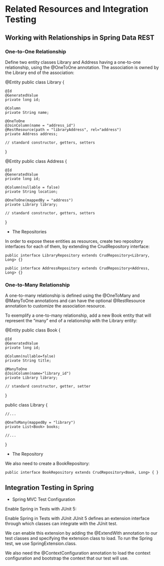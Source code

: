 # Related Resources and Integration Testing

## Working with Relationships in Spring Data REST

### One-to-One Relationship

Define two entity classes Library and Address having a one-to-one relationship, using the @OneToOne annotation. The association is owned by the Library end of the association:

@Entity
public class Library {

    @Id
    @GeneratedValue
    private long id;

    @Column
    private String name;

    @OneToOne
    @JoinColumn(name = "address_id")
    @RestResource(path = "libraryAddress", rel="address")
    private Address address;
    
    // standard constructor, getters, setters
}

@Entity
public class Address {

    @Id
    @GeneratedValue
    private long id;

    @Column(nullable = false)
    private String location;

    @OneToOne(mappedBy = "address")
    private Library library;

    // standard constructor, getters, setters
}

* The Repositories

In order to expose these entities as resources, create two repository interfaces for each of them, by extending the CrudRepository interface:

`public interface LibraryRepository extends CrudRepository<Library, Long> {}`

`public interface AddressRepository extends CrudRepository<Address, Long> {}`

### One-to-Many Relationship

A one-to-many relationship is defined using the @OneToMany and @ManyToOne annotations and can have the optional @RestResource annotation to customize the association resource.

To exemplify a one-to-many relationship, add a new Book entity that will represent the “many” end of a relationship with the Library entity:

@Entity
public class Book {

    @Id
    @GeneratedValue
    private long id;
    
    @Column(nullable=false)
    private String title;
    
    @ManyToOne
    @JoinColumn(name="library_id")
    private Library library;
    
    // standard constructor, getter, setter
}

public class Library {
 
    //...
 
    @OneToMany(mappedBy = "library")
    private List<Book> books;
 
    //...
 
}

* The Repository

We also need to create a BookRepository:

`public interface BookRepository extends CrudRepository<Book, Long> { }`

## Integration Testing in Spring

* Spring MVC Test Configuration

Enable Spring in Tests with JUnit 5: 

Enable Spring in Tests with JUnit JUnit 5 defines an extension interface through which classes can integrate with the JUnit test.

We can enable this extension by adding the @ExtendWith annotation to our test classes and specifying the extension class to load. To run the Spring test, we use SpringExtension.class.

We also need the @ContextConfiguration annotation to load the context configuration and bootstrap the context that our test will use.
